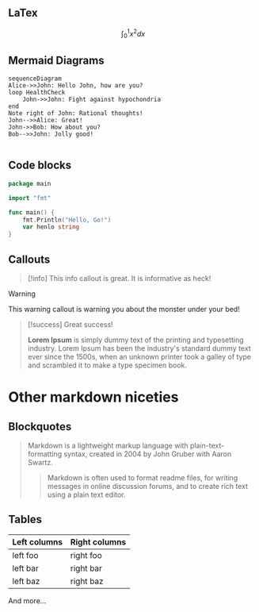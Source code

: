 ## LaTex


$$\int_0^1 x^2 dx$$ 
## Mermaid Diagrams

```mermaid
sequenceDiagram
Alice->>John: Hello John, how are you?
loop HealthCheck
    John->>John: Fight against hypochondria
end
Note right of John: Rational thoughts!
John-->>Alice: Great!
John->>Bob: How about you?
Bob-->>John: Jolly good!
 
```


## Code blocks

```go
package main

import "fmt"

func main() {
    fmt.Println("Hello, Go!")
    var henlo string
}
```


## Callouts

>[!info]
>This info callout is great. It is informative as heck!

  

>[!warning]
>This warning callout is warning you about the monster under your bed!

  

>[!success]
>Great success!
>
>**Lorem Ipsum** is simply dummy text of the printing and typesetting industry. Lorem Ipsum has been the industry's standard dummy text ever since the 1500s, when an unknown printer took a galley of type and scrambled it to make a type specimen book.


# Other markdown niceties 

## Blockquotes

> Markdown is a lightweight markup language with plain-text-formatting syntax, created in 2004 by John Gruber with Aaron Swartz.
> 
> > Markdown is often used to format readme files, for writing messages in online discussion forums, and to create rich text using a plain text editor.

## Tables

| Left columns | Right columns |
| ------------ | ------------- |
| left foo     | right foo     |
| left bar     | right bar     |
| left baz     | right baz     |

And more...